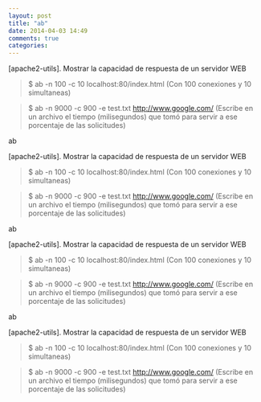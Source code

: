 ```yaml
---
layout: post
title: "ab"
date: 2014-04-03 14:49
comments: true
categories: 
---
```

[apache2-utils]. Mostrar la capacidad de respuesta de un servidor WEB 

>$ ab -n 100 -c 10 localhost:80/index.html (Con 100 conexiones y 10 simultaneas) 

>$ ab -n 9000 -c 900 -e test.txt http://www.google.com/ (Escribe en un archivo el tiempo (milisegundos) que tomó para servir a ese porcentaje de las solicitudes)

ab

[apache2-utils]. Mostrar la capacidad de respuesta de un servidor WEB 

>$ ab -n 100 -c 10 localhost:80/index.html (Con 100 conexiones y 10 simultaneas) 

>$ ab -n 9000 -c 900 -e test.txt http://www.google.com/ (Escribe en un archivo el tiempo (milisegundos) que tomó para servir a ese porcentaje de las solicitudes)

ab

[apache2-utils]. Mostrar la capacidad de respuesta de un servidor WEB 

>$ ab -n 100 -c 10 localhost:80/index.html (Con 100 conexiones y 10 simultaneas) 

>$ ab -n 9000 -c 900 -e test.txt http://www.google.com/ (Escribe en un archivo el tiempo (milisegundos) que tomó para servir a ese porcentaje de las solicitudes)

ab

[apache2-utils]. Mostrar la capacidad de respuesta de un servidor WEB 

>$ ab -n 100 -c 10 localhost:80/index.html (Con 100 conexiones y 10 simultaneas) 

>$ ab -n 9000 -c 900 -e test.txt http://www.google.com/ (Escribe en un archivo el tiempo (milisegundos) que tomó para servir a ese porcentaje de las solicitudes)

